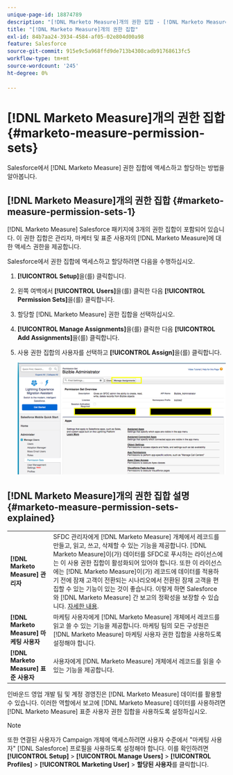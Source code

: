 ```yaml
---
unique-page-id: 18874789
description: "[!DNL Marketo Measure]개의 권한 집합 - [!DNL Marketo Measure]"
title: "[!DNL Marketo Measure]개의 권한 집합"
exl-id: 84b7aa24-3934-4584-af05-02e804d00a98
feature: Salesforce
source-git-commit: 915e9c5a968ffd9de713b4308cadb91768613fc5
workflow-type: tm+mt
source-wordcount: '245'
ht-degree: 0%

---
```


# [!DNL Marketo Measure]개의 권한 집합 {#marketo-measure-permission-sets}

Salesforce에서 [!DNL Marketo Measure] 권한 집합에 액세스하고 할당하는 방법을 알아봅니다.

## [!DNL Marketo Measure]개의 권한 집합 {#marketo-measure-permission-sets-1}

[!DNL Marketo Measure] Salesforce 패키지에 3개의 권한 집합이 포함되어 있습니다. 이 권한 집합은 관리자, 마케터 및 표준 사용자의 [!DNL Marketo Measure]에 대한 액세스 권한을 제공합니다.

Salesforce에서 권한 집합에 액세스하고 할당하려면 다음을 수행하십시오.

1. **[!UICONTROL Setup]**&#x200B;을(를) 클릭합니다.
1. 왼쪽 여백에서 **[!UICONTROL Users]**&#x200B;을(를) 클릭한 다음 **[!UICONTROL Permission Sets]**&#x200B;을(를) 클릭합니다.
1. 할당할 [!DNL Marketo Measure] 권한 집합을 선택하십시오.
1. **[!UICONTROL Manage Assignments]**&#x200B;을(를) 클릭한 다음 **[!UICONTROL Add Assignments]**&#x200B;을(를) 클릭합니다.
1. 사용 권한 집합의 사용자를 선택하고 **[!UICONTROL Assign]**&#x200B;을(를) 클릭합니다.

   ![](assets/1-5.png)

## [!DNL Marketo Measure]개의 권한 집합 설명 {#marketo-measure-permission-sets-explained}

<table> 
 <tbody> 
  <tr> 
   <td><span><strong>[!DNL Marketo Measure] 관리자</strong></span></td> 
   <td><span>SFDC 관리자에게 [!DNL Marketo Measure] 개체에서 레코드를 만들고, 읽고, 쓰고, 삭제할 수 있는 기능을 제공합니다. [!DNL Marketo Measure]이(가) 데이터를 SFDC로 푸시하는 라이선스에는 이 사용 권한 집합이 활성화되어 있어야 합니다. 또한 이 라이선스에는 [!DNL Marketo Measure]이(가) 레코드에 데이터를 적용하기 전에 잠재 고객이 전환되는 시나리오에서 전환된 잠재 고객을 편집할 수 있는 기능이 있는 것이 좋습니다. 이렇게 하면 Salesforce와 [!DNL Marketo Measure] 간 보고의 정확성을 보장할 수 있습니다. <a href="https://help.salesforce.com/articleView?id=release-notes.rn_sales_leads_view_converted.htm&type=5&release=206&language=en_us">자세한 내용</a>.</span></td> 
  </tr> 
  <tr> 
   <td><span><strong>[!DNL Marketo Measure] 마케팅 사용자</strong></span></td> 
   <td><span>마케팅 사용자에게 [!DNL Marketo Measure] 개체에서 레코드를 읽고 쓸 수 있는 기능을 제공합니다. 마케팅 팀의 모든 구성원은 [!DNL Marketo Measure] 마케팅 사용자 권한 집합을 사용하도록 설정해야 합니다. <br></span></td> 
  </tr> 
  <tr> 
   <td><span><strong>[!DNL Marketo Measure] 표준 사용자</strong></span></td> 
   <td><span>사용자에게 [!DNL Marketo Measure] 개체에서 레코드를 읽을 수 있는 기능을 제공합니다.</span></td> 
  </tr> 
 </tbody> 
</table>

인바운드 영업 개발 팀 및 계정 경영진은 [!DNL Marketo Measure] 데이터를 활용할 수 있습니다. 이러한 역할에서 보고에 [!DNL Marketo Measure] 데이터를 사용하려면 [!DNL Marketo Measure] 표준 사용자 권한 집합을 사용하도록 설정하십시오.

>[!NOTE]
>
>또한 연결된 사용자가 Campaign 개체에 액세스하려면 사용자 수준에서 &quot;마케팅 사용자&quot; [!DNL Salesforce] 프로필을 사용하도록 설정해야 합니다. 이를 확인하려면 **[!UICONTROL Setup]** > **[!UICONTROL Manage Users]** > **[!UICONTROL Profiles]** > **[!UICONTROL Marketing User]** > **할당된 사용자**&#x200B;를 클릭합니다.
